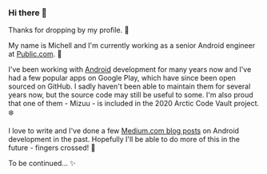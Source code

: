 ### Hi there 👋

Thanks for dropping by my profile. 👀

My name is Michell and I'm currently working as a senior Android engineer at [Public.com](https://www.public.com/). 🚀

I've been working with [Android](https://github.com/topics/android) development for many years now and I've had a few popular apps on Google Play, which have since been open sourced on GitHub. I sadly haven't been able to maintain them for several years now, but the source code may still be useful to some. I'm also proud that one of them - Mizuu - is included in the 2020 Arctic Code Vault project. ❄️

I love to write and I've done a few [Medium.com blog posts](https://medium.com/@michellbak) on Android development in the past. Hopefully I'll be able to do more of this in the future - fingers crossed! 🤞

To be continued... ✨
